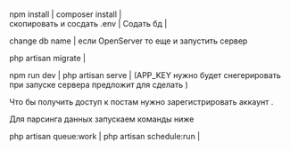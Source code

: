 # 
npm install |
composer install |\
скопировать и сосдать .env |
Содать бд |

change db name |
если OpenServer то еще и  запустить сервер 

php artisan migrate |

npm run dev |
php artisan serve |
(APP_KEY нужно будет снегерировать при запуске сервера предложит для сделать  )


Что бы получить доступ к постам нужно зарегистрировать аккаунт .


Для парсинга данных запускаем команды ниже 

php artisan queue:work |
php artisan schedule:run |



